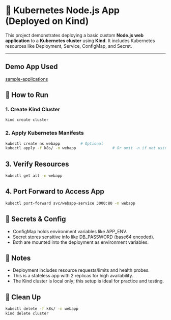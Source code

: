 # 🐳 Kubernetes Node.js App (Deployed on Kind)

This project demonstrates deploying a basic custom **Node.js web application** to a **Kubernetes cluster** using **Kind**. It includes Kubernetes resources like Deployment, Service, ConfigMap, and Secret.

---

## Demo App Used

[sample-applications](sample-applications/)

## 🚀 How to Run

### 1. Create Kind Cluster

```bash
kind create cluster
```

### 2. Apply Kubernetes Manifests

```bash
kubectl create ns webapp         # Optional
kubectl apply -f k8s/ -n webapp                # Or omit -n if not using namespace
```

## 3. Verify Resources

```bash
kubectl get all -n webapp
```

## 4. Port Forward to Access App

```bash
kubectl port-forward svc/webapp-service 3000:80 -n webapp
```

## 🔐 Secrets & Config

- ConfigMap holds environment variables like APP_ENV.
- Secret stores sensitive info like DB_PASSWORD (base64 encoded).
- Both are mounted into the deployment as environment variables.

## 📌 Notes

- Deployment includes resource requests/limits and health probes.
- This is a stateless app with 2 replicas for high availability.
- The Kind cluster is local only; this setup is ideal for practice and testing.

## 🧹 Clean Up

```bash
kubectl delete -f k8s/ -n webapp
kind delete cluster
```
